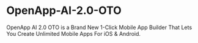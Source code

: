 # OpenApp-AI-2.0-OTO
OpenApp AI 2.0 OTO is a Brand New 1-Click Mobile App Builder That Lets You Create Unlimited Mobile Apps For iOS &amp; Android.
